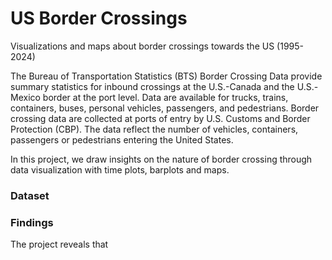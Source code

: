 # US Border Crossings
Visualizations and maps about border crossings towards the US (1995-2024)

The Bureau of Transportation Statistics (BTS) Border Crossing Data provide summary statistics for inbound crossings at the U.S.-Canada and the U.S.-Mexico border at the port level. Data are available for trucks, trains, containers, buses, personal vehicles, passengers, and pedestrians. Border crossing data are collected at ports of entry by U.S. Customs and Border Protection (CBP). The data reflect the number of vehicles, containers, passengers or pedestrians entering the United States.

In this project, we draw insights on the nature of border crossing through data visualization with time plots, barplots and maps.

### Dataset ###

### Findings ###
The project reveals that 
